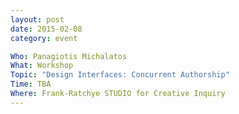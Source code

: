 ```yaml
---
layout: post
date: 2015-02-08
category: event

Who: Panagiotis Michalatos
What: Workshop
Topic: "Design Interfaces: Concurrent Authorship"
Time: TBA
Where: Frank-Ratchye STUDIO for Creative Inquiry
---
```

